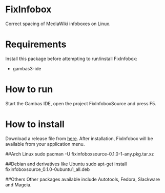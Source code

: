 FixInfobox
==

Correct spacing of MediaWiki infoboxes on Linux.

Requirements
==
Install this package before attempting to run/install FixInfobox:

- gambas3-ide

How to run
==

Start the Gambas IDE, open the project FixInfoboxSource and press F5.

How to install
==
Download a release file from [here](FixInfoboxRelease/0.1.0). After installation, FixInfobox will be available from your application menu.

##Arch Linux
sudo pacman -U fixinfoboxsource-0.1.0-1-any.pkg.tar.xz

##Debian and derivatives like Ubuntu
sudo apt-get install fixinfoboxsource_0.1.0-0ubuntu1_all.deb

##Others
Other packages available include Autotools, Fedora, Slackware and Mageia.